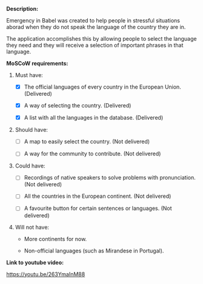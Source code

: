 **Description:**

Emergency in Babel was created to help people in stressful situations aborad when they do not speak the language of the country they are in. 

The application accomplishes this by allowing people to select the language they need and they will receive a selection of important phrases in that language.

**MoSCoW requirements:**

 1. Must have:
 
    - [X] The official languages of every country in the European Union. (Delivered)
 
    - [X] A way of selecting the country. (Delivered)
 
    - [X] A list with all the languages in the database. (Delivered)
  
 2. Should have:
 
    - [ ] A map to easily select the country. (Not delivered)
  
    - [ ] A way for the community to contribute. (Not delivered)
  
 3. Could have:
 
    - [ ] Recordings of native speakers to solve problems with pronunciation. (Not delivered)
 
    - [ ] All the countries in the European continent. (Not delivered)
  
    - [ ] A favourite button for certain sentences or languages. (Not delivered)
  
 4. Will not have:
 
    - More continents for now.
  
    - Non-official languages (such as Mirandese in Portugal).

**Link to youtube video:**
 
https://youtu.be/263YmaInM88
